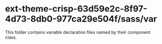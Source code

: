 # ext-theme-crisp-63d59e2c-8f97-4d73-8db0-977ca29e504f/sass/var

This folder contains variable declaration files named by their component class.
